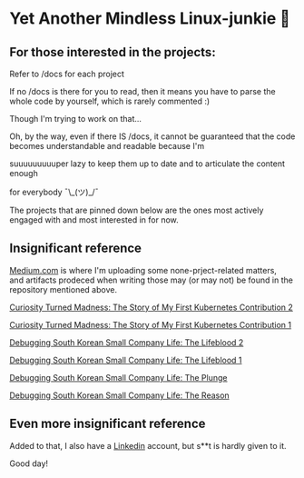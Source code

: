 # Yet Another Mindless Linux-junkie :zany_face:

## For those interested in the projects:


Refer to /docs for each project

If no /docs is there for you to read, then it means you have to parse the whole code by yourself, which is rarely commented :)

Though I'm trying to work on that...

Oh, by the way, even if there IS /docs, it cannot be guaranteed that the code becomes  understandable and readable because I'm

suuuuuuuuuper lazy to keep them up to date and to articulate the content enough

for everybody ¯\\\_(ツ)_/¯

The projects that are pinned down below are the ones most actively engaged with and most interested in for now.


## Insignificant reference


[Medium.com](https://medium.com/@seantywork) is where I'm uploading some none-prject-related matters,\
and artifacts prodeced when writing those may (or may not) be found in the repository mentioned above.

[Curiosity Turned Madness: The Story of My First Kubernetes Contribution 2](https://medium.com/@seantywork/curiosity-turned-madness-the-story-of-my-first-kubernetes-contribution-2-06849bfe3782)

[Curiosity Turned Madness: The Story of My First Kubernetes Contribution 1](https://medium.com/@seantywork/curiosity-turned-madness-the-story-of-my-first-kubernetes-contribution-1-2eb7dc70340b)

[Debugging South Korean Small Company Life: The Lifeblood 2](https://medium.com/@seantywork/debugging-south-korean-small-company-life-the-lifeblood-2-e81e0c596060)

[Debugging South Korean Small Company Life: The Lifeblood 1](https://medium.com/@seantywork/debugging-south-korean-small-company-life-the-lifeblood-1-665f7fd148cb)

[Debugging South Korean Small Company Life: The Plunge](https://medium.com/@seantywork/debugging-south-korean-small-company-life-the-plunge-e10028da6f5a)

[Debugging South Korean Small Company Life: The Reason](https://medium.com/@seantywork/life-at-an-xtra-ordinary-company-in-south-korea-the-reason-10bfd0b7cfc5)


## Even more insignificant reference

Added to that, I also have a [Linkedin](https://www.linkedin.com/in/sean-taehoon-yoon/) account, but s**t is hardly given to it.

Good day!





